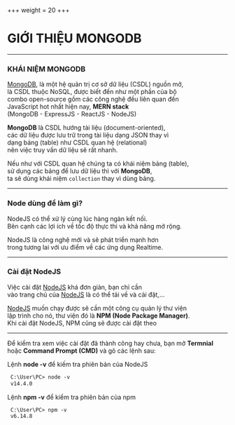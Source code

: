 +++
weight = 20
+++

# GIỚI THIỆU MONGODB

---

### KHÁI NIỆM MONGODB

[MongoDB](#), là một hệ quản trị cơ sở dữ liệu (CSDL) nguồn mở,<br>
là CSDL thuộc NoSQL, được biết đến như một phần của bộ<br>
combo open-source gồm các công nghệ đều liên quan đến<br>
JavaScript hot nhất hiện nay, **MERN stack**<br>
(MongoDB - ExpressJS - ReactJS - NodeJS)

**MongoDB** là CSDL hướng tài liệu (document-oriented),<br>
các dữ liệu được lưu trữ trong tài liệu dạng JSON thay vì<br>
dạng bảng (table) như CSDL quan hệ (relational)<br>
nên việc truy vấn dữ liệu sẽ rất nhanh.


Nếu như với CSDL quan hệ chúng ta có khái niệm bảng (table),<br>
sử dụng các bảng  để lưu dữ liệu thì với **MongoDB**,<br>
ta sẽ dùng khái niệm `collection` thay vì dùng bảng.


---

### Node dùng để làm gì?

NodeJS có thể xử lý cùng lúc hàng ngàn kết nối.<br>
Bên cạnh các lợi ích về tốc độ thực thi và khả năng mở rộng.

NodeJS là công nghệ mới và sẽ phát triển mạnh hơn<br>
trong tương lai với ưu điểm về các ứng dụng Realtime.

---

### Cài đặt NodeJS

Việc cài đặt [NodeJS](https://nodejs.org) khá đơn giản, bạn chỉ cần<br> 
vào trang chủ của [NodeJS](https://nodejs.org) là có thể tải về và cài đặt,...

[NodeJS](#) muốn chạy được sẽ cần một công cụ quản lý thư viện<br>
lập trình cho nó, thư viện đó là **NPM (Node Package Manager)**.<br>
Khi cài đặt NodeJS, NPM cũng sẽ được cài đặt theo

---

Để kiểm tra xem việc cài đặt đã thành công hay chưa, bạn mở **Termnial** hoặc **Command Prompt (CMD)** và gõ các lệnh sau:

Lệnh **node -v** để kiếm tra phiên bản của NodeJS

```markdown
 C:\User\PC> node -v
 v14.4.0
```

Lệnh **npm -v** để kiểm tra phiên bản của npm

```markdown
 C:\User\PC> npm -v
 v6.14.8 
```